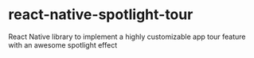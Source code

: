 # react-native-spotlight-tour

React Native library to implement a highly customizable app tour feature with an awesome spotlight effect
